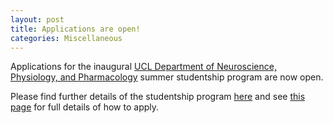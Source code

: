 ```yaml
---
layout: post
title: Applications are open!
categories: Miscellaneous
---
```


Applications for the inaugural [UCL Department of Neuroscience, Physiology, and Pharmacology](https://www.ucl.ac.uk/biosciences/neuroscience-physiology-and-pharmacology) summer studentship program are now open. 

Please find further details of the studentship program [here](https://ucl-npp-studentship.github.io/about/) and see [this page](https://ucl-npp-studentship.github.io/apply/) for full details of how to apply.
